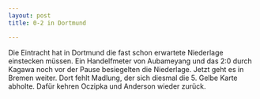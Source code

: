 ```yaml
---
layout: post
title: 0-2 in Dortmund

---
```


Die Eintracht hat in Dortmund die fast schon erwartete Niederlage einstecken müssen. Ein Handelfmeter von Aubameyang und das 2:0 durch Kagawa noch vor der Pause besiegelten die Niederlage. Jetzt geht es in Bremen weiter. Dort fehlt Madlung, der sich diesmal die 5. Gelbe Karte abholte. Dafür kehren Oczipka und Anderson wieder zurück. 



